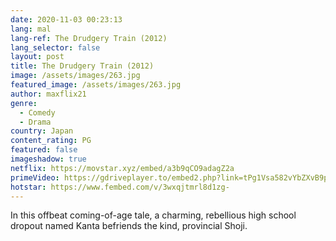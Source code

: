 ```yaml
---
date: 2020-11-03 00:23:13
lang: mal
lang-ref: The Drudgery Train (2012)
lang_selector: false
layout: post
title: The Drudgery Train (2012)
image: /assets/images/263.jpg
featured_image: /assets/images/263.jpg
author: maxflix21
genre:
  - Comedy
  - Drama
country: Japan
content_rating: PG
featured: false
imageshadow: true
netflix: https://movstar.xyz/embed/a3b9qCO9adagZ2a
primeVideo: https://gdriveplayer.to/embed2.php?link=tPg1Vsa582vYbZXvB9pRRArEYC3mgVydvu%252B20mLiUUUFrvh5WfdIunt5hh7bKriXUPLgM1iKxd5EhxbyW2z%252BIsry8Ux3NmB5ppAZfyycqfVnw9lYNdgmauRW8GzrrNE8vKz2zxUwRgsLiOBp4pAA6a1AsfMyvp71nt8EUpykZpUPZ1F9mSJPIwuWDGiVbaACw%253D
hotstar: https://www.fembed.com/v/3wxqjtmrl8d1zg-
---
```

In this offbeat coming-of-age tale, a charming, rebellious high school dropout named Kanta befriends the kind, provincial Shoji.